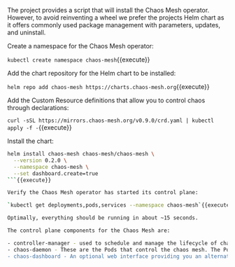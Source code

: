 The project provides a script that will install the Chaos Mesh operator. However, to avoid reinventing a wheel we prefer the projects Helm chart as it offers commonly used package management with parameters, updates, and uninstall.

Create a namespace for the Chaos Mesh operator:

`kubectl create namespace chaos-mesh`{{execute}}

Add the chart repository for the Helm chart to be installed:

`helm repo add chaos-mesh https://charts.chaos-mesh.org`{{execute}}

Add the Custom Resource definitions that allow you to control chaos through declarations:

`curl -sSL https://mirrors.chaos-mesh.org/v0.9.0/crd.yaml | kubectl apply -f -`{{execute}}

Install the chart:

```bash
helm install chaos-mesh chaos-mesh/chaos-mesh \
  --version 0.2.0 \
  --namespace chaos-mesh \
  --set dashboard.create=true
```{{execute}}

Verify the Chaos Mesh operator has started its control plane:

`kubectl get deployments,pods,services --namespace chaos-mesh`{{execute}}

Optimally, everything should be running in about ~15 seconds.

The control plane components for the Chaos Mesh are:

- controller-manager - used to schedule and manage the lifecycle of chaos experiments. (This is a misnomer. This should be just named _controller_, not _controller-manager_, as its the controller based on the Operator Pattern. The controller-manager is the Kubernetes control plane component that manages all the controllers like this one).
- chaos-daemon - These are the Pods that control the chaos mesh. The Pods run on every cluster Node and wrapped in a DaemonSet. These DaemonSets have privileged system permissions to access each Node's network, cgroups, chroot, and other resources that are accessed based on your experiments.
- chaos-dashboard - An optional web interface providing you an alternate means to administer the engine and experiments. It's use is for convenience and any production use of the engine should be through the YAML resources for the Chaos Mesh CRDs.
